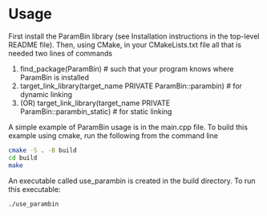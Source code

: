 
# Usage #

First install the ParamBin library (see Installation instructions in the top-level README file).
Then, using CMake, in your CMakeLists.txt file all that is needed two lines of commands

1. find_package(ParamBin) # such that your program knows where ParamBin is installed 
2. target_link_library(target_name PRIVATE ParamBin::parambin) # for dynamic linking 
3. (OR) target_link_library(target_name PRIVATE ParamBin::parambin_static) # for static linking

A simple example of ParamBin usage is in the main.cpp file. To build this example using
cmake, run the following from the command line
```bash
cmake -S . -B build
cd build
make
```
An executable called use_parambin is created in the build directory. 
To run this executable:
```bash
./use_parambin
```





